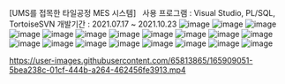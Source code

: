 [UMS를 접목한 타일공정 MES 시스템] &nbsp;
사용 프로그램 : Visual Studio, PL/SQL, TortoiseSVN
개발기간 : 2021.07.17 ~ 2021.10.23
![image](https://user-images.githubusercontent.com/65813865/165902718-5a3fdb20-95ca-4e10-8392-c82dcdef77bc.png)
![image](https://user-images.githubusercontent.com/65813865/165902883-ca4f7dac-3876-4d6b-ab8b-088b9c89c4c9.png)
![image](https://user-images.githubusercontent.com/65813865/165902919-6a0d079b-f659-49a8-9314-19f6310d33e1.png)
![image](https://user-images.githubusercontent.com/65813865/165902926-b4541494-5532-4ff6-90b7-f9c0404bc087.png)
![image](https://user-images.githubusercontent.com/65813865/165902978-5e6f7d50-092a-4d20-b75c-392cb281fa88.png)
![image](https://user-images.githubusercontent.com/65813865/165902984-600f7201-35cf-4981-bf67-9c109fd18815.png)
![image](https://user-images.githubusercontent.com/65813865/165902987-3bf0deea-0497-4f90-b86b-373f512d7ec8.png)
![image](https://user-images.githubusercontent.com/65813865/165902989-f8414988-746f-4c8f-8eb6-703bcf9aa85d.png)
![image](https://user-images.githubusercontent.com/65813865/165902994-bc01c52d-d671-4308-95aa-3e48ba894029.png)
![image](https://user-images.githubusercontent.com/65813865/165903000-b8eb63e6-6d9b-4ce9-9a92-f0bf635322f0.png)
![image](https://user-images.githubusercontent.com/65813865/165903002-fce9306b-ca41-4ac5-bf2f-48aade2185da.png)
![image](https://user-images.githubusercontent.com/65813865/165903005-9eb5e1c9-1050-4aa2-a4e2-bd667d1a70f9.png)
![image](https://user-images.githubusercontent.com/65813865/165903012-af87298f-84a2-478c-985a-c166e95a46df.png)
![image](https://user-images.githubusercontent.com/65813865/165903018-395d6e4e-71dc-4581-a140-20bd166ce81c.png)
![image](https://user-images.githubusercontent.com/65813865/165903022-124d0234-4e3b-4946-bd40-b63e03e7bd6a.png)
![image](https://user-images.githubusercontent.com/65813865/165903025-3f7628ab-d593-49c6-8865-432c0c5e608c.png)
![image](https://user-images.githubusercontent.com/65813865/165903259-fb52d6e3-4b5d-4875-90d1-27f9b33ec96a.png)
![image](https://user-images.githubusercontent.com/65813865/165903264-4a638e9b-75e3-4676-b095-7ffbcece5650.png)
![image](https://user-images.githubusercontent.com/65813865/165903299-5624c5f7-fd4f-486a-b048-7638d9e6ce10.png)






https://user-images.githubusercontent.com/65813865/165909051-5bea238c-01cf-444b-a264-462456fe3913.mp4



